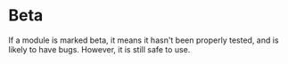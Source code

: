 # Beta

If a module is marked beta, it means it hasn't been properly tested, and is likely to have bugs. However, it is still safe to use.
